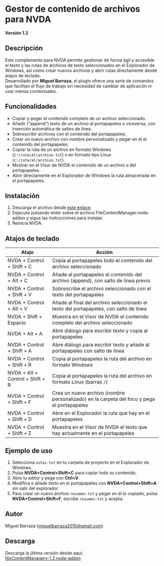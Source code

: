 # Gestor de contenido de archivos para NVDA

**Versión 1.2**

## Descripción

Este complemento para NVDA permite gestionar de forma ágil y accesible el texto y las rutas de archivos de texto seleccionados en el Explorador de Windows, así como crear nuevos archivos y abrir rutas directamente desde atajos de teclado.  
Desarrollado por **Miguel Barraza**, el plugin ofrece una serie de comandos que facilitan el flujo de trabajo sin necesidad de cambiar de aplicación ni usar menús contextuales.

## Funcionalidades

- Copiar y pegar el contenido completo de un archivo seleccionado.  
- Añadir (“append”) texto de un archivo al portapapeles o viceversa, con inserción automática de saltos de línea.  
- Sobrescribir archivos con el contenido del portapapeles.  
- Crear un nuevo archivo con nombre personalizado y pegar en él el contenido del portapapeles.  
- Copiar la ruta de un archivo en formato Windows (`C:\ruta\al\archivo.txt`) o en formato tipo Linux (`c:/ruta/al/archivo.txt`).  
- Mostrar en el Visor de NVDA el contenido de un archivo o del portapapeles.  
- Abrir directamente en el Explorador de Windows la ruta almacenada en el portapapeles.

## Instalación

1. Descarga el archivo desde [este enlace](https://github.com/MiguelBarrazaAr/fileContentManager/releases/download/v1.2/FileContentManager.nvda-addon).  
2. Eejecuta pulsando enter sobre el archivo FileContentManager.nvda-addon y sigue las instrucciones para instalar.  
3. Reinicia NVDA.

## Atajos de teclado

| Atajo                       | Acción                                                                                 |
| --------------------------- | -------------------------------------------------------------------------------------- |
| NVDA + Control + Shift + C   | Copia al portapapeles todo el contenido del archivo seleccionado                       |
| NVDA + Control + Alt + C     | Añade al portapapeles el contenido del archivo (append), con salto de línea previo     |
| NVDA + Control + Shift + V   | Sobrescribe el archivo seleccionado con el texto del portapapeles                     |
| NVDA + Control + Alt + V     | Añade al final del archivo seleccionado el texto del portapapeles, con salto de línea |
| NVDA + Shift + Espacio       | Muestra en el Visor de NVDA el contenido completo del archivo seleccionado              |
| NVDA + Alt + A              | Abre diálogo para escribir texto y copia al portapapeles                               |
| NVDA + Control + Shift + A   | Abre diálogo para escribir texto y añade al portapapeles con salto de línea           |
| NVDA + Control + Shift + R   | Copia al portapapeles la ruta del archivo en formato Windows                           |
| NVDA + Alt + Control + Shift + R | Copia al portapapeles la ruta del archivo en formato Linux (barras `/`)          |
| NVDA + Control + Shift + F   | Crea un nuevo archivo (nombre personalizado) en la carpeta del foco y pega el portapapeles |
| NVDA + Control + Shift + D   | Abre en el Explorador la ruta que hay en el portapapeles                               |
| NVDA + Control + Shift + Z   | Muestra en el Visor de NVDA el texto que hay actualmente en el portapapeles             |

## Ejemplo de uso

1. Selecciona `notas.txt` en tu carpeta de proyecto en el Explorador de Windows.  
2. Pulsa **NVDA+Control+Shift+C** para copiar todo su contenido.  
3. Abre tu editor y pega con **Ctrl+V**.  
4. Modifica o añade texto en el portapapeles con **NVDA+Control+Shift+A** sin salir del explorador.  
5. Para crear un nuevo archivo `resumen.txt` y pegar en él lo copiado, pulsa **NVDA+Control+Shift+F**, escribe `resumen.txt` y acepta.

## Autor

Miguel Barraza (<miguelbarraza2015@gmail.com>)

## Descarga

Descarga la última versión desde aquí:  
[fileContentManagerv-1.2.nvda-addon](https://github.com/MiguelBarrazaAr/fileContentManager/releases/download/v1.2/FileContentManager.nvda-addon)
